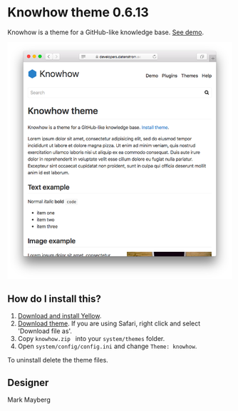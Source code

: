 Knowhow theme 0.6.13
===================
Knowhow is a theme for a GitHub-like knowledge base. [See demo](https://developers.datenstrom.se/themes/knowhow-theme).

<p align="center"><img src="knowhow-screenshot.png?raw=true" alt="Screenshot"></p>

## How do I install this?

1. [Download and install Yellow](https://github.com/datenstrom/yellow/).
2. [Download theme](https://github.com/datenstrom/yellow-themes/raw/master/zip/knowhow.zip). If you are using Safari, right click and select 'Download file as'.
3. Copy `knowhow.zip ` into your `system/themes` folder.
4. Open `system/config/config.ini` and change `Theme: knowhow`.

To uninstall delete the theme files.

## Designer

Mark Mayberg
